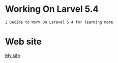 # Working On Larvel 5.4 

    I Decide to Work On Laravel 5.4 for learning more

# Web site
[My site](http://srahnama.ir/)